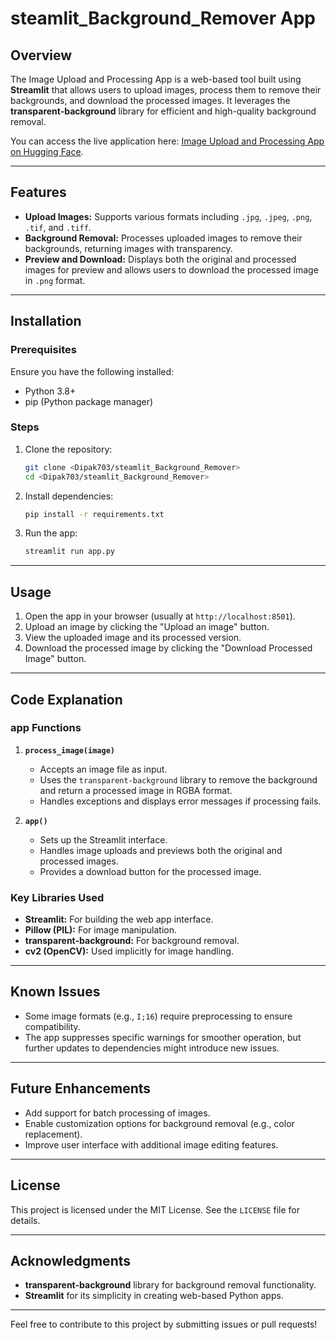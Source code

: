 # steamlit_Background_Remover App

## Overview

The Image Upload and Processing App is a web-based tool built using **Streamlit** that allows users to upload images, process them to remove their backgrounds, and download the processed images. It leverages the **transparent-background** library for efficient and high-quality background removal.

You can access the live application here: [Image Upload and Processing App on Hugging Face](https://huggingface.co/spaces/DRgaddam/background_remove).

---

## Features

* **Upload Images:** Supports various formats including `.jpg`, `.jpeg`, `.png`, `.tif`, and `.tiff`.
* **Background Removal:** Processes uploaded images to remove their backgrounds, returning images with transparency.
* **Preview and Download:** Displays both the original and processed images for preview and allows users to download the processed image in `.png` format.

---

## Installation

### Prerequisites

Ensure you have the following installed:

* Python 3.8+
* pip (Python package manager)

### Steps

1. Clone the repository:

   ```bash
   git clone <Dipak703/steamlit_Background_Remover>
   cd <Dipak703/steamlit_Background_Remover>
   ```

2. Install dependencies:

   ```bash
   pip install -r requirements.txt
   ```

3. Run the app:

   ```bash
   streamlit run app.py
   ```

---

## Usage

1. Open the app in your browser (usually at `http://localhost:8501`).
2. Upload an image by clicking the "Upload an image" button.
3. View the uploaded image and its processed version.
4. Download the processed image by clicking the "Download Processed Image" button.

---

## Code Explanation

### app Functions

1. **`process_image(image)`**

   * Accepts an image file as input.
   * Uses the `transparent-background` library to remove the background and return a processed image in RGBA format.
   * Handles exceptions and displays error messages if processing fails.

2. **`app()`**

   * Sets up the Streamlit interface.
   * Handles image uploads and previews both the original and processed images.
   * Provides a download button for the processed image.

### Key Libraries Used

* **Streamlit:** For building the web app interface.
* **Pillow (PIL):** For image manipulation.
* **transparent-background:** For background removal.
* **cv2 (OpenCV):** Used implicitly for image handling.

---

## Known Issues

* Some image formats (e.g., `I;16`) require preprocessing to ensure compatibility.
* The app suppresses specific warnings for smoother operation, but further updates to dependencies might introduce new issues.

---

## Future Enhancements

* Add support for batch processing of images.
* Enable customization options for background removal (e.g., color replacement).
* Improve user interface with additional image editing features.

---

## License

This project is licensed under the MIT License. See the `LICENSE` file for details.

---

## Acknowledgments

* **transparent-background** library for background removal functionality.
* **Streamlit** for its simplicity in creating web-based Python apps.

---

Feel free to contribute to this project by submitting issues or pull requests!

